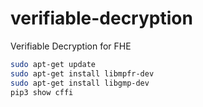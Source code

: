 # verifiable-decryption
Verifiable Decryption for FHE

```bash
sudo apt-get update
sudo apt-get install libmpfr-dev
sudo apt-get install libgmp-dev
pip3 show cffi
```

